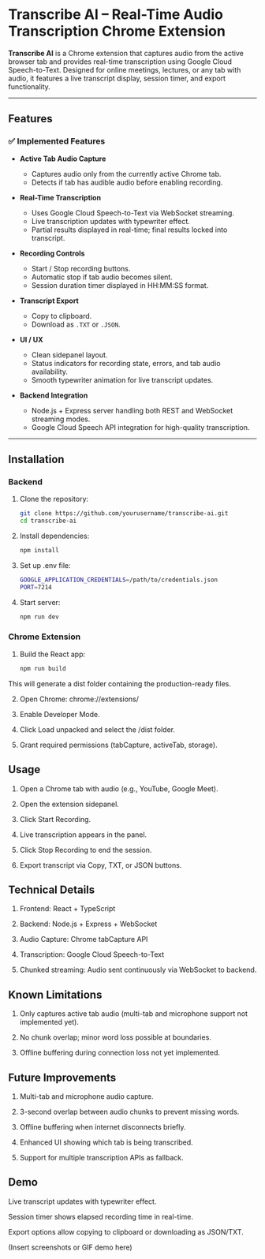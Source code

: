 # Transcribe AI – Real-Time Audio Transcription Chrome Extension

**Transcribe AI** is a Chrome extension that captures audio from the active browser tab and provides real-time transcription using Google Cloud Speech-to-Text. Designed for online meetings, lectures, or any tab with audio, it features a live transcript display, session timer, and export functionality.

---

## Features

### ✅ Implemented Features

- **Active Tab Audio Capture**  
  - Captures audio only from the currently active Chrome tab.  
  - Detects if tab has audible audio before enabling recording.  

- **Real-Time Transcription**  
  - Uses Google Cloud Speech-to-Text via WebSocket streaming.  
  - Live transcription updates with typewriter effect.  
  - Partial results displayed in real-time; final results locked into transcript.  

- **Recording Controls**  
  - Start / Stop recording buttons.  
  - Automatic stop if tab audio becomes silent.  
  - Session duration timer displayed in HH:MM:SS format.  

- **Transcript Export**  
  - Copy to clipboard.  
  - Download as `.TXT` or `.JSON`.  

- **UI / UX**  
  - Clean sidepanel layout.  
  - Status indicators for recording state, errors, and tab audio availability.  
  - Smooth typewriter animation for live transcript updates.  

- **Backend Integration**  
  - Node.js + Express server handling both REST and WebSocket streaming modes.  
  - Google Cloud Speech API integration for high-quality transcription.  

---

## Installation

### Backend

1. Clone the repository:
    ```bash
    git clone https://github.com/yourusername/transcribe-ai.git
    cd transcribe-ai
2. Install dependencies:
    ```bash 
    npm install


3. Set up .env file:
    ```bash
    GOOGLE_APPLICATION_CREDENTIALS=/path/to/credentials.json
    PORT=7214


4. Start server:
    ```bash
    npm run dev

### Chrome Extension

1. Build the React app:
    ```bash
    npm run build


This will generate a  dist folder containing the production-ready files.

2. Open Chrome: chrome://extensions/

3. Enable Developer Mode.

4. Click Load unpacked and select the /dist folder.

5. Grant required permissions (tabCapture, activeTab, storage).

## Usage

1. Open a Chrome tab with audio (e.g., YouTube, Google Meet).

2. Open the extension sidepanel.

3. Click Start Recording.

4. Live transcription appears in the panel.

5. Click Stop Recording to end the session.

6. Export transcript via Copy, TXT, or JSON buttons.

## Technical Details

1. Frontend: React + TypeScript

2. Backend: Node.js + Express + WebSocket

3. Audio Capture: Chrome tabCapture API

3. Transcription: Google Cloud Speech-to-Text

4. Chunked streaming: Audio sent continuously via WebSocket to backend.

## Known Limitations

1. Only captures active tab audio (multi-tab and microphone support not implemented yet).

2. No chunk overlap; minor word loss possible at boundaries.

3. Offline buffering during connection loss not yet implemented.

## Future Improvements

1. Multi-tab and microphone audio capture.

2. 3-second overlap between audio chunks to prevent missing words.

3. Offline buffering when internet disconnects briefly.

4. Enhanced UI showing which tab is being transcribed.

5. Support for multiple transcription APIs as fallback.

## Demo

Live transcript updates with typewriter effect.

Session timer shows elapsed recording time in real-time.

Export options allow copying to clipboard or downloading as JSON/TXT.

(Insert screenshots or GIF demo here)